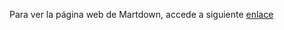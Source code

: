 Para ver la página web de Martdown, accede a siguiente [enlace](https://diegocastillovasquez.github.io/Pagina-Web-de-Martdown)
